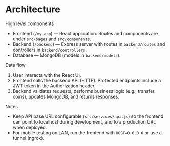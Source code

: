 # Architecture

High level components

- Frontend (`/my-app`) — React application. Routes and components are under `src/pages` and `src/components`.
- Backend (`/backend`) — Express server with routes in `backend/routes` and controllers in `backend/controllers`.
- Database — MongoDB (models in `backend/models`).

Data flow

1. User interacts with the React UI.
2. Frontend calls the backend API (HTTP). Protected endpoints include a JWT token in the Authorization header.
3. Backend validates requests, performs business logic (e.g., transfer coins), updates MongoDB, and returns responses.

Notes
- Keep API base URL configurable (`src/services/api.js`) so the frontend can point to localhost during development, and to a production URL when deployed.
- For mobile testing on LAN, run the frontend with `HOST=0.0.0.0` or use a tunnel (ngrok).

